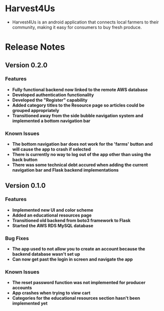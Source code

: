 # Harvest4Us 
* Harvest4Us is an android application that connects local farmers to their community, making it easy for consumers to buy fresh produce.
# Release Notes


## Version 0.2.0


### **Features**
* **Fully functional backend now linked to the remote AWS database**
* **Developed authentication functionality**
* **Developed the "Register" capability**
* **Added category titles to the Resource page so articles could be grouped appropriately**
* **Transitioned away from the side bubble navigation system and implemented a bottom navigation bar**

### **Known Issues**
* **The bottom navigation bar does not work for the 'farms' button and will cause the app to crash if selected**
* **There is currently no way to log out of the app other than using the back button**
* **There was some technical debt accured when adding the current navigation bar and Flask backend implementations**

## Version 0.1.0 


### **Features**
* **Implemented new UI and color scheme**
* **Added an educational resources page**
* **Transitioned old backend from boto3 framework to Flask**
* **Started the AWS RDS MySQL database**

### **Bug Fixes**
* **The app used to not allow you to create an account because the backend database wasn't set up**
* **Can now get past the login in screen and navigate the app**

### **Known Issues**
* **The reset password function was not implemented for producer accounts**
* **App crashes when trying to view cart**
* **Categories for the educational resources section hasn't been implemented yet**


